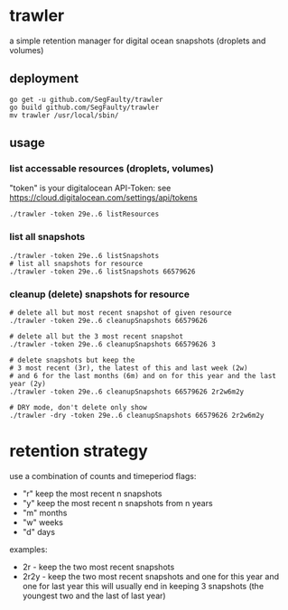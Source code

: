 # trawler
a simple retention manager for digital ocean snapshots (droplets and volumes)


## deployment

	go get -u github.com/SegFaulty/trawler
	go build github.com/SegFaulty/trawler
	mv trawler /usr/local/sbin/

## usage

### list accessable resources (droplets, volumes)
"token" is your digitalocean API-Token: see https://cloud.digitalocean.com/settings/api/tokens 

	./trawler -token 29e..6 listResources

	
### list all snapshots

	./trawler -token 29e..6 listSnapshots
	# list all snapshots for resource 
	./trawler -token 29e..6 listSnapshots 66579626
	
### cleanup (delete) snapshots for resource 

	# delete all but most recent snapshot of given resource
	./trawler -token 29e..6 cleanupSnapshots 66579626

	# delete all but the 3 most recent snapshot
	./trawler -token 29e..6 cleanupSnapshots 66579626 3
		
	# delete snapshots but keep the
	# 3 most recent (3r), the latest of this and last week (2w)
	# and 6 for the last months (6m) and on for this year and the last year (2y)
	./trawler -token 29e..6 cleanupSnapshots 66579626 2r2w6m2y
	
	# DRY mode, don't delete only show
	./trawler -dry -token 29e..6 cleanupSnapshots 66579626 2r2w6m2y
	
# retention strategy

use a combination of counts and timeperiod flags: 

- "r" keep the most recent n snapshots
- "y" keep the most recent n snapshots from n years
- "m" months
- "w" weeks
- "d" days

examples:
- 2r - keep the two most recent snapshots  
- 2r2y - keep the two most recent snapshots and one for this year and one for last year
         this will usually end in keeping 3 snapshots (the youngest two and the last of last year)

	